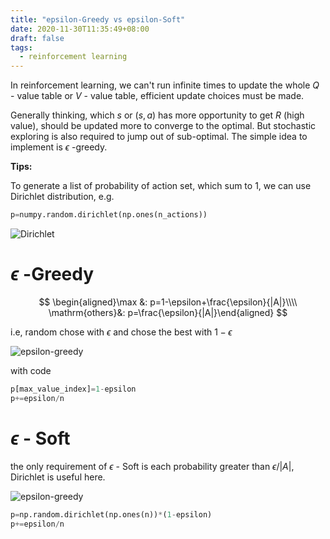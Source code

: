 ```yaml
---
title: "epsilon-Greedy vs epsilon-Soft"
date: 2020-11-30T11:35:49+08:00
draft: false
tags:
  - reinforcement learning
---
```


In reinforcement learning, we can't run infinite times to update the whole $Q$ - value table or $V$ - value table, efficient update choices must be made. 

Generally thinking, which $s$ or $(s,a)$ has more opportunity to get $R$ (high value), should be updated more to converge to the optimal. But stochastic exploring is also required to jump out of sub-optimal. The simple idea to implement is $\epsilon$ -greedy.

**Tips:**

To generate a list of probability of action set, which sum to 1, we can use Dirichlet distribution, e.g.

```python
p=numpy.random.dirichlet(np.ones(n_actions))
```

![Dirichlet](/rl/dirichlet.png)

# $\epsilon$ -Greedy

$$
\begin{aligned}\max &: p=1-\epsilon+\frac{\epsilon}{|A|}\\\\ \mathrm{others}&: p=\frac{\epsilon}{|A|}\end{aligned}
$$

i.e, random chose with $\epsilon$ and chose the best with $1-\epsilon$

![epsilon-greedy](/rl/e_greedy.png)

with code

```python
p[max_value_index]=1-epsilon
p+=epsilon/n
```

# $\epsilon$ - Soft

the only requirement of $\epsilon$  -  Soft is each probability greater than $\epsilon /|A|$, Dirichlet is useful here.

![epsilon-greedy](/rl/e_soft.png)

```python
p=np.random.dirichlet(np.ones(n))*(1-epsilon)
p+=epsilon/n
```




